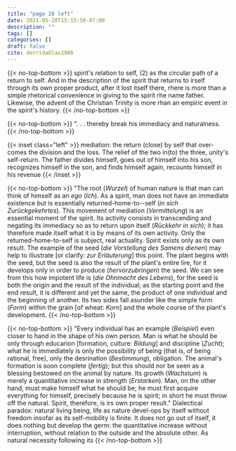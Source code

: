 ```yaml
---
title: "page 28 left"
date: 2021-05-28T15:15:56-07:00
description: ""
tags: []
categories: []
draft: false
cite: derridaGlas1986
---
```

{{< no-top-bottom >}}
spirit's relation to self, (2) as the circular path of a return to self. And in the description of the spirit that returns to irself through its own proper product, after it lost itself there, rhere is more than a simple rhetorical convenience in giving to the spirit rhe name father. Likewise, the advent of the Christian Trinity is more rhan an empiric event in the spirit's history.
 {{< /no-top-bottom >}}

{{< no-top-bottom >}}
 ". . . thereby break his immediacy and naturalness.
{{< /no-top-bottom >}}

{{< inset class="left" >}} 
mediation: the return (close) by self that over- comes the division and the loss. The relief of the two in(to) the three, unity's self-return. The father divides himself, goes out of himself into his son, recognizes himself in the son, and finds himself again, recounts himself in his revenue
{{< /inset >}}

 {{< no-top-bottom >}}
"The root (*Wurzel*) of human nature is that man can think of himself as an *ego* (*Ich*). As a spirit, man does not have an immediate existence but is essentially returned-home-to--self (*in sich Zurückgekehrtes*). This movement of mediation (*Vermittelung*) is an essential moment of the spirit. Its activity consists in transcending and negating its immediacy so as to return upon itself (*Rückkehr in sich*); it has therefore made itself what it is by means of its own activity. Only the retumed-home-to-self is subject, real actuality. Spirit exists only as its own result. The example of the seed (*die Vorstellung des Samens dienen*) may help to illustrate [or clarify: *zur Erläuterung*] this point.  The plant begins with the seed, but the seed is also the result of the plant's entire lire, for it develops only in order to produce (*hervorzubringen*) the seed. We can see from this how impotent life is (*die Ohnmacht des Lebens*), for the seed is both the origin and the result of the individual; as the starting point and the end result, it is different and yet the same, the product of one individual and the beginning of another. Its two sides fall asunder like the simple form (*Form*) within the grain [of wheat: *Korn*] and the whole course of the plant's development. 
{{< /no-top-bottom >}}

{{< no-top-bottom >}}
"Every individual has an example (*Beispiel*) even closer to hand in the shape of his own person. Man is what he should be only through educarion [formation, culture: *Bildung*] and discipline (*Zucht*); what he is immediately is only the possibility of being (that is, of being rational, free), only the desrination (*Bestimmung*), obligation. The animal's formation is soon complete (*fertig*); but this should nor be seen as a blessing bestowed on the animal by nature. Its growth (*Wachstum*) is merely a quantitative increase in strength (*Erstarken*). Man, on the other hand, must make himself what he should be; he must first acquire everything for himself, precisely because he is spirit; in short he must throw off the natural. Spirit, therefore, is irs own proper result." Dialectical paradox: natural living being, life as nature devel-ops by itself without freedom insofar as its self-mobility is finite. It does not go out of itself, it does nothing but develop the germ: the quantitative increase without interruption, without relation to the outside and the absolute other. As natural necessity following its
{{< /no-top-bottom >}}
